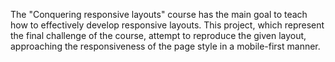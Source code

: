 The "Conquering responsive layouts" course has the main goal to teach how to effectively develop responsive layouts. 
This project, which represent the final challenge of the course, attempt to reproduce the given layout, approaching the responsiveness of the page style in a mobile-first manner.
